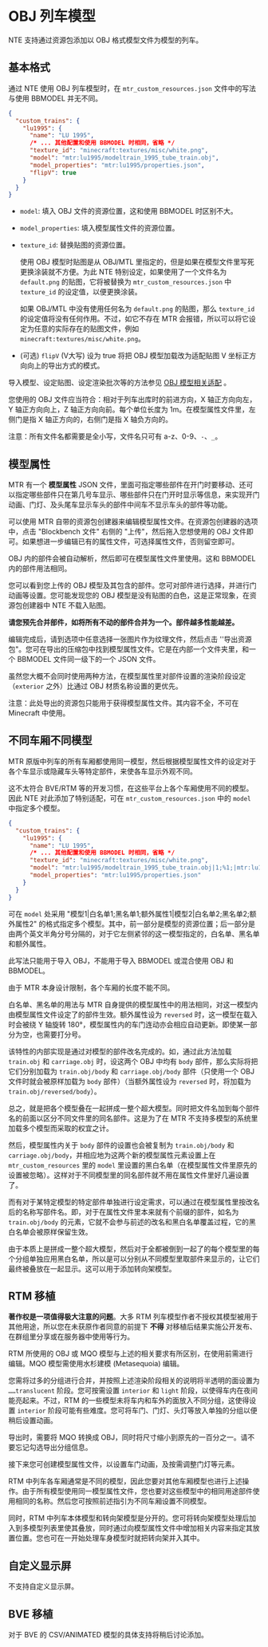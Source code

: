 # OBJ 列车模型

NTE 支持通过资源包添加以 OBJ 格式模型文件为模型的列车。



## 基本格式

通过 NTE 使用 OBJ 列车模型时，在 `mtr_custom_resources.json` 文件中的写法与使用 BBMODEL 并无不同。

```json
{
  "custom_trains": {
    "lu1995": {
      "name": "LU 1995",
      /* ... 其他配置和使用 BBMODEL 时相同，省略 */
      "texture_id": "minecraft:textures/misc/white.png",
      "model": "mtr:lu1995/modeltrain_1995_tube_train.obj",
      "model_properties": "mtr:lu1995/properties.json",
      "flipV": true
    }
  }
}
```

- `model`: 填入 OBJ 文件的资源位置，这和使用 BBMODEL 时区别不大。

- `model_properties`: 填入模型属性文件的资源位置。

- `texture_id`: 替换贴图的资源位置。

  使用 OBJ 模型时贴图是从 OBJ/MTL 里指定的，但是如果在模型文件里写死更换涂装就不方便。为此 NTE 特别设定，如果使用了一个文件名为 `default.png` 的贴图，它将被替换为 `mtr_custom_resources.json` 中 `texture_id` 的设定值，以便更换涂装。

  如果 OBJ/MTL 中没有使用任何名为 `default.png` 的贴图，那么 `texture_id` 的设定值将没有任何作用。不过，如它不存在 MTR 会报错，所以可以将它设定为任意的实际存在的贴图文件，例如 `minecraft:textures/misc/white.png`。

- (可选) `flipV` (V大写) 设为 true 将把 OBJ 模型加载改为适配贴图 V 坐标正方向向上的导出方式的模式。

导入模型、设定贴图、设定渲染批次等的方法参见 [OBJ 模型相关适配](objschem.md) 。

您使用的 OBJ 文件应当符合：相对于列车出库时的前进方向，X 轴正方向向左，Y 轴正方向向上，Z 轴正方向向前。每个单位长度为 1m。在模型属性文件里，左侧门是指 X 轴正方向的，右侧门是指 X 轴负方向的。

注意：所有文件名都需要是全小写，文件名只可有 a-z、0-9、`-`、`_`。



## 模型属性

MTR 有一个 **模型属性** JSON 文件，里面可指定哪些部件在开门时要移动、还可以指定哪些部件只在第几号车显示、哪些部件只在门开时显示等信息，来实现开门动画、门灯、及头尾车显示车头的部件中间车不显示车头的部件等功能。

可以使用 MTR 自带的资源包创建器来编辑模型属性文件。在资源包创建器的选项中，点击 "Blockbench 文件" 右侧的 "上传"，然后拖入您想使用的 OBJ 文件即可。如果想进一步编辑已有的属性文件，可选择属性文件，否则留空即可。

OBJ 内的部件会被自动解析，然后即可在模型属性文件里使用。这和 BBMODEL 内的部件用法相同。

您可以看到您上传的 OBJ 模型及其包含的部件。您可对部件进行选择，并进行门动画等设置。您可能发现您的 OBJ 模型是没有贴图的白色，这是正常现象，在资源包创建器中 NTE 不载入贴图。

**请您预先合并部件，如将所有不动的部件合并为一个。部件越多性能越差。**

编辑完成后，请到选项中任意选择一张图片作为纹理文件，然后点击 ''导出资源包"。您可在导出的压缩包中找到模型属性文件。它是在内部一个文件夹里，和一个 BBMODEL 文件同一级下的一个 JSON 文件。

虽然您大概不会同时使用两种方法，在模型属性里对部件设置的渲染阶段设定（`exterior` 之外）比通过 OBJ 材质名称设置的更优先。

注意：此处导出的资源包只能用于获得模型属性文件。其内容不全，不可在 Minecraft 中使用。



## 不同车厢不同模型

MTR 原版中列车的所有车厢都使用同一模型，然后根据模型属性文件的设定对于各个车显示或隐藏车头等特定部件，来使各车显示外观不同。

这不太符合 BVE/RTM 等的开发习惯，在这些平台上各个车厢使用不同的模型。因此 NTE 对此添加了特别适配，可在 `mtr_custom_resources.json` 中的 `model` 中指定多个模型。

```json
{
  "custom_trains": {
    "lu1995": {
      "name": "LU 1995",
      /* ... 其他配置和使用 BBMODEL 时相同，省略 */
      "texture_id": "minecraft:textures/misc/white.png",
      "model": "mtr:lu1995/modeltrain_1995_tube_train.obj|1;%1;|mtr:lu1995/modeltrain_1995_tube_train_carriage.obj|;1,-1;|mtr:lu1995/modeltrain_1995_tube_train.obj|-1;%1,1;reversed",
      "model_properties": "mtr:lu1995/properties.json"
    }
  }
}
```

可在 `model` 处采用 "模型1|白名单1;黑名单1;额外属性1|模型2|白名单2;黑名单2;额外属性2" 的格式指定多个模型。其中，前一部分是模型的资源位置；后一部分是由两个英文半角分号分隔的，对于它左侧紧邻的这一模型指定的，白名单、黑名单和额外属性。

此写法只能用于导入 OBJ，不能用于导入 BBMODEL 或混合使用 OBJ 和 BBMODEL。

由于 MTR 本身设计限制，各个车厢的长度不能不同。

白名单、黑名单的用法与 MTR 自身提供的模型属性中的用法相同，对这一模型内由模型属性文件设定了的部件生效。额外属性设为 `reversed` 时，这一模型在载入时会被绕 Y 轴旋转 180°，模型属性内的车门连动亦会相应自动更新。即使某一部分为空，也需要打分号。

该特性的内部实现是通过对模型的部件改名完成的。如，通过此方法加载 `train.obj` 和 `carriage.obj` 时，设这两个 OBJ 中均有 `body` 部件，那么实际将把它们分别加载为 `train.obj/body` 和 `carriage.obj/body` 部件（只使用一个 OBJ 文件时就会被原样加载为 `body` 部件）（当额外属性设为 `reversed` 时，将加载为 `train.obj/reversed/body`）。

总之，就是把各个模型叠在一起拼成一整个超大模型。同时把文件名加到每个部件名的前面以区分不同文件里的同名部件。这是为了在 MTR 不支持多模型的系统里加载多个模型而采取的权宜之计。

然后，模型属性内关于 `body` 部件的设置也会被复制为 `train.obj/body` 和 `carriage.obj/body`，并相应地为这两个新的模型属性元素设置上在 `mtr_custom_resources` 里的 `model` 里设置的黑白名单（在模型属性文件里原先的设置被忽略）。这样对于不同模型里的同名部件就不用在属性文件里好几遍设置了。

而有对于某特定模型的特定部件单独进行设定需求，可以通过在模型属性里按改名后的名称写部件名。即，对于在属性文件里本来就有个前缀的部件，如名为 `train.obj/body` 的元素，它就不会参与前述的改名和黑白名单覆盖过程，它的黑白名单会被原样保留生效。

由于本质上是拼成一整个超大模型，然后对于全都被倒到一起了的每个模型里的每个分组单独应用黑白名单，所以是可以分别从不同模型里取部件来显示的，让它们最终被叠放在一起显示。这可以用于添加转向架模型。



## RTM 移植

**著作权是一项值得极大注意的问题**。大多 RTM 列车模型作者不授权其模型被用于其他用途，所以您在未获原作者同意的前提下 **不得** 对移植后结果实施公开发布、在群组里分享或在服务器中使用等行为。

RTM 所使用的 OBJ 或 MQO 模型与上述的相关要求有所区别，在使用前需进行编辑。MQO 模型需使用水杉建模 (Metasequoia) 编辑。

您需将过多的分组进行合并，并按照上述渲染阶段相关的说明将半透明的面设置为 `……translucent` 阶段。您可按需设置 `interior` 和 `light` 阶段，以使得车内在夜间能亮起来。不过，RTM 的一些模型未将车内和车外的面放入不同分组，这使得设置 `interior` 阶段可能有些难度。您可将车门、门灯、头灯等放入单独的分组以便稍后设置动画。

导出时，需要将 MQO 转换成 OBJ，同时将尺寸缩小到原先的一百分之一。请不要忘记勾选导出分组信息。

接下来您可创建模型属性文件，以设置车门动画，及按需调整门灯等元素。

RTM 中列车各车厢通常是不同的模型，因此您要对其他车厢模型也进行上述操作。由于所有模型使用同一模型属性文件，您也要对这些模型中的相同用途部件使用相同的名称。然后您可按照前述指引为不同车厢设置不同模型。

同时，RTM 中列车本体模型和转向架模型是分开的。您可将转向架模型处理后加入到多模型列表里使其叠放，同时通过向模型属性文件中增加相关内容来指定其放置位置。您也可在一开始处理车身模型时就把转向架并入其中。



## 自定义显示屏

不支持自定义显示屏。



## BVE 移植

对于 BVE 的 CSV/ANIMATED 模型的具体支持将稍后讨论添加。

